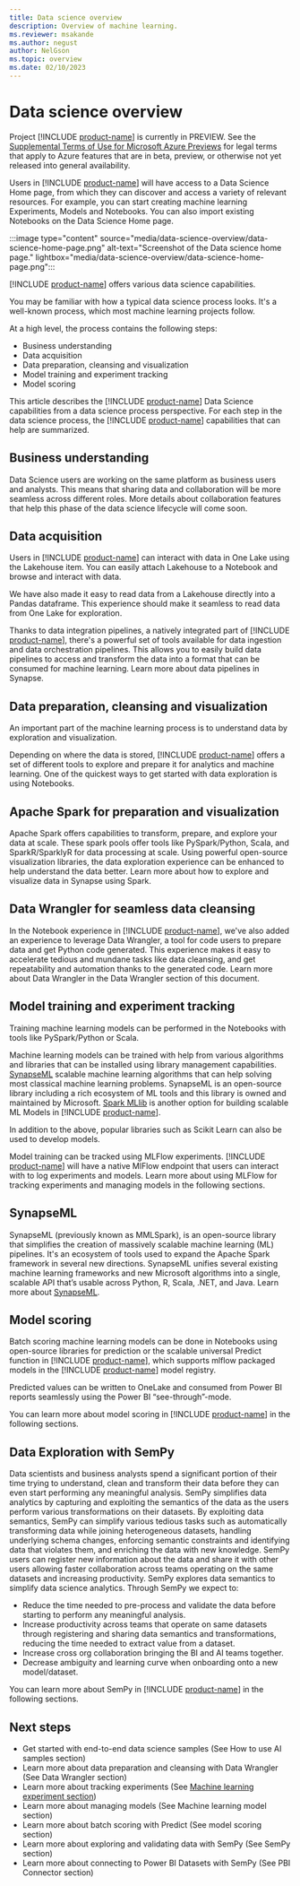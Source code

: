 ```yaml
---
title: Data science overview
description: Overview of machine learning.
ms.reviewer: msakande
ms.author: negust
author: NelGson
ms.topic: overview
ms.date: 02/10/2023
---
```


# Data science overview

Project [!INCLUDE [product-name](../includes/product-name.md)] is currently in PREVIEW. See the [Supplemental Terms of Use for Microsoft Azure Previews](https://azure.microsoft.com/support/legal/preview-supplemental-terms/) for legal terms that apply to Azure features that are in beta, preview, or otherwise not yet released into general availability.

Users in [!INCLUDE [product-name](../includes/product-name.md)] will have access to a Data Science Home page, from which they can discover and access a variety of relevant resources. For example, you can start creating machine learning Experiments, Models and Notebooks. You can also import existing Notebooks on the Data Science Home page.

:::image type="content" source="media/data-science-overview/data-science-home-page.png" alt-text="Screenshot of the Data science home page." lightbox="media/data-science-overview/data-science-home-page.png":::

[!INCLUDE [product-name](../includes/product-name.md)] offers various data science capabilities.  

You may be familiar with how a typical data science process looks. It's a well-known process, which most machine learning projects follow.

At a high level, the process contains the following steps:

- Business understanding  
- Data acquisition
- Data preparation, cleansing and visualization
- Model training and experiment tracking
- Model scoring

This article describes the [!INCLUDE [product-name](../includes/product-name.md)] Data Science capabilities from a data science process perspective. For each step in the data science process, the [!INCLUDE [product-name](../includes/product-name.md)] capabilities that can help are summarized.

## Business understanding

Data Science users are working on the same platform as business users and analysts. This means that sharing data and collaboration will be more seamless across different roles. More details about collaboration features that help this phase of the data science lifecycle will come soon.

## Data acquisition

Users in [!INCLUDE [product-name](../includes/product-name.md)] can interact with data in One Lake using the Lakehouse item. You can easily attach Lakehouse to a Notebook and browse and interact with data.

We have also made it easy to read data from a Lakehouse directly into a Pandas dataframe. This experience should make it seamless to read data from One Lake for exploration.  

Thanks to data integration pipelines, a natively integrated part of [!INCLUDE [product-name](../includes/product-name.md)], there's a powerful set of tools available for data ingestion and data orchestration pipelines. This allows you to easily build data pipelines to access and transform the data into a format that can be consumed for machine learning. Learn more about data pipelines in Synapse.

## Data preparation, cleansing and visualization

An important part of the machine learning process is to understand data by exploration and visualization.

Depending on where the data is stored, [!INCLUDE [product-name](../includes/product-name.md)] offers a set of different tools to explore and prepare it for analytics and machine learning. One of the quickest ways to get started with data exploration is using Notebooks.

## Apache Spark for preparation and visualization

Apache Spark offers capabilities to transform, prepare, and explore your data at scale. These spark pools offer tools like PySpark/Python, Scala, and SparkR/SparklyR for data processing at scale. Using powerful open-source visualization libraries, the data exploration experience can be enhanced to help understand the data better. Learn more about how to explore and visualize data in Synapse using Spark.

## Data Wrangler for seamless data cleansing

In the Notebook experience in [!INCLUDE [product-name](../includes/product-name.md)], we've also added an experience to leverage Data Wrangler, a tool for code users to prepare data and get Python code generated. This experience makes it easy to accelerate tedious and mundane tasks like data cleansing, and get repeatability and automation thanks to the generated code. Learn more about Data Wrangler in the Data Wrangler section of this document.

## Model training and experiment tracking

Training machine learning models can be performed in the Notebooks with tools like PySpark/Python or Scala.

Machine learning models can be trained with help from various algorithms and libraries that can be installed using library management capabilities. [SynapseML](https://aka.ms/spark) scalable machine learning algorithms that can help solving most classical machine learning problems. SynapseML is an open-source library including a rich ecosystem of ML tools and this library is owned and maintained by Microsoft. [Spark MLlib](https://microsoft.sharepoint.com/teams/TridentOnboardingCoreTeam/Shared%20Documents/General/8.%20Private%20Preview%20Documentation/Data%20science/Data%20Science%20Consolidated%20Documentation.docx) is another option for building scalable ML Models in [!INCLUDE [product-name](../includes/product-name.md)].

In addition to the above, popular libraries such as Scikit Learn can also be used to develop models.  

Model training can be tracked using MLFlow experiments. [!INCLUDE [product-name](../includes/product-name.md)] will have a native MlFlow endpoint that users can interact with to log experiments and models. Learn more about using MLFlow for tracking experiments and managing models in the following sections.

## SynapseML

SynapseML (previously known as MMLSpark), is an open-source library that simplifies the creation of massively scalable machine learning (ML) pipelines. It's an ecosystem of tools used to expand the Apache Spark framework in several new directions. SynapseML unifies several existing machine learning frameworks and new Microsoft algorithms into a single, scalable API that’s usable across Python, R, Scala, .NET, and Java. Learn more about [SynapseML](https://aka.ms/spark).

## Model scoring

Batch scoring machine learning models can be done in Notebooks using open-source libraries for prediction or the scalable universal Predict function in [!INCLUDE [product-name](../includes/product-name.md)], which supports mlflow packaged models in the [!INCLUDE [product-name](../includes/product-name.md)] model registry.  

Predicted values can be written to OneLake and consumed from Power BI reports seamlessly using the Power BI “see-through”-mode.

You can learn more about model scoring in [!INCLUDE [product-name](../includes/product-name.md)] in the following sections.

## Data Exploration with SemPy

Data scientists and business analysts spend a significant portion of their time trying to understand, clean and transform their data before they can even start performing any meaningful analysis. SemPy simplifies data analytics by capturing and exploiting the semantics of the data as the users perform various transformations on their datasets. By exploiting data semantics, SemPy can simplify various tedious tasks such as automatically transforming data while joining heterogeneous datasets, handling underlying schema changes, enforcing semantic constraints and identifying data that violates them, and enriching the data with new knowledge. SemPy users can register new information about the data and share it with other users allowing faster collaboration across teams operating on the same datasets and increasing productivity. SemPy explores data semantics to simplify data science analytics. Through SemPy we expect to:

- Reduce the time needed to pre-process and validate the data before starting to perform any meaningful analysis.
- Increase productivity across teams that operate on same datasets through registering and sharing data semantics and transformations, reducing the time needed to extract value from a dataset.
- Increase cross org collaboration bringing the BI and AI teams together.
- Decrease ambiguity and learning curve when onboarding onto a new model/dataset.

You can learn more about SemPy in [!INCLUDE [product-name](../includes/product-name.md)] in the following sections.

## Next steps

- Get started with end-to-end data science samples (See How to use AI samples section)
- Learn more about data preparation and cleansing with Data Wrangler (See Data Wrangler section)
- Learn more about tracking experiments (See [Machine learning experiment section](machine-learning-experiment.md))
- Learn more about managing models (See Machine learning model section)
- Learn more about batch scoring with Predict (See model scoring section)
- Learn more about exploring and validating data with SemPy (See SemPy section)
- Learn more about connecting to Power BI Datasets with SemPy (See PBI Connector section)
